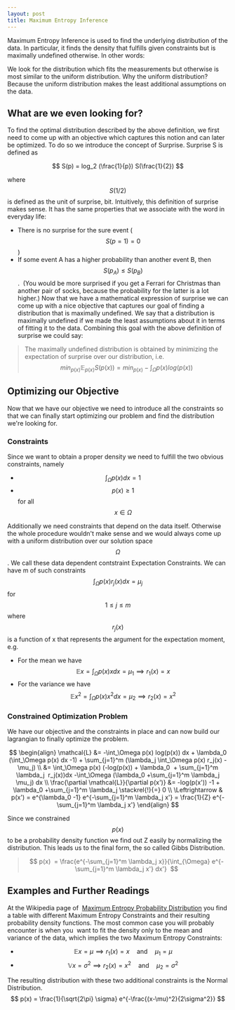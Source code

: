 ```yaml
---
layout: post
title: Maximum Entropy Inference
---
```


Maximum Entropy Inference is used to find the underlying distribution of the data. In particular, it finds the density that fulfills given constraints but is maximally undefined otherwise. In other words:

We look for the distribution which fits the measurements but otherwise is most similar to the uniform distribution.
Why the uniform distribution? Because the uniform distribution makes the least additional assumptions on the data.

## What are we even looking for?

To find the optimal distribution described by the above definition, we first need to come up with an objective which captures this notion and can later be optimized. To do so we introduce the concept of Surprise. Surprise S is defined as

$$ S(p) = log_2 (\frac{1}{p}) S(\frac{1}{2}) $$

where $$S(1/2)$$ is defined as the unit of surprise, bit. Intuitively, this definition of surprise makes sense. It has the same properties that we associate with the word in everyday life:

* There is no surprise for the sure event ($$S(p=1)=0$$)
* If some event A has a higher probability than another event B, then $$S(p_A) \leq S(p_B)$$.  (You would be more surprised if you get a Ferrari for Christmas than another pair of socks, because the probability for the latter is a lot higher.)
Now that we have a mathematical expression of surprise we can come up with a nice objective that captures our goal of finding a distribution that is maximally undefined. We say that a distribution is maximally undefined if we made the least assumptions about it in terms of fitting it to the data. Combining this goal with the above definition of surprise we could say:

>The maximally undefined distribution is obtained by minimizing the expectation of surprise over our distribution, i.e.
> $$ min_{p(x)} \mathbb{E}_{p(x)}S(p(x)) = min_{p(x)} - \int_\Omega p(x) log(p(x)) $$

## Optimizing our Objective 

Now that we have our objective we need to introduce all the constraints so that we can finally start optimizing our problem and find the distribution we're looking for.

### Constraints

Since we want to obtain a proper density we need to fulfill the two obvious constraints, namely
* $$ \int_\Omega p(x)dx = 1 $$
* $$ p(x) \geq 1 $$ for all $$ x \in \Omega $$ 

Additionally we need constraints that depend on the data itself. Otherwise the whole procedure wouldn't make sense and we would always come up with a uniform distribution over our solution space $$ \Omega  $$. We call these data dependent contstraint Expectation Constraints. We can have m of such constraints  
$$\int_\Omega p(x)r_j(x) dx = \mu_j$$ for $$1 \leq j \leq m $$ where $$ r_j(x) $$ is a function of x that represents the argument for the expectation moment, e.g.
* For the mean we have   
$$\mathbb{E}x =\int_\Omega p(x)x dx = \mu_1  \implies r_1(x) = x$$
* For the variance we have   
$$\mathbb{E}x^2 =\int_\Omega p(x)x^2 dx =  \mu_2  \implies r_2(x) = x^2$$

### Constrained Optimization Problem

We have our objective and the constraints in place and can now build our lagrangian to finally optimize the problem.

$$ \begin{align} 
\mathcal{L} &= -\int_\Omega p(x) log(p(x)) dx + \lambda_0 (\int_\Omega p(x) dx -1) + \sum_{j=1}^m (\lambda_j \int_\Omega p(x) r_j(x) - \mu_j) \\ &= \int_\Omega p(x) (-log(p(x)) + \lambda_0  + \sum_{j=1}^m \lambda_j  r_j(x))dx -\int_\Omega (\lambda_0 +\sum_{j=1}^m \lambda_j \mu_j) dx \\ \frac{\partial \mathcal{L}}{\partial p(x')} &= -log(p(x')) -1 + \lambda_0 +\sum_{j=1}^m \lambda_j \stackrel{!}{=} 0 \\ \Leftrightarrow & p(x') = e^{\lambda_0 -1} e^{-\sum_{j=1}^m \lambda_j x'} = \frac{1}{Z} e^{-\sum_{j=1}^m \lambda_j x'} 
\end{align} $$

Since we constrained $$ p(x) $$ to be a probability density function we find out Z easily by normalizing the distribution. This leads us to the final form, the so called Gibbs Distribution.

> $$ p(x)  = \frac{e^{-\sum_{j=1}^m \lambda_j x}}{\int_{\Omega} e^{-\sum_{j=1}^m \lambda_j x'} dx'}  $$

## Examples and Further Readings

At the Wikipedia page of  [Maximum Entropy Probability Distribution](https://en.wikipedia.org/wiki/Maximum_entropy_probability_distribution) you find a table with different Maximum Entropy Constraints and their resulting probability density functions. The most common case you will probably encounter is when you  want to fit the density only to the mean and variance of the data, which implies the two Maximum Entropy Constraints:

* $$\mathbb{E}x =  \mu  \implies r_1(x) = x \quad \text{and} \quad \mu_1 = \mu$$
* $$\mathbb{V}x =  \sigma^2  \implies r_2(x) = x^2 \quad \text{and} \quad \mu_2 = \sigma^2$$  

The resulting distribution with these two additional constraints is the Normal Distribution.  
$$ p(x) = \frac{1}{\sqrt{2\pi} \sigma} e^{-\frac{(x-\mu)^2}{2\sigma^2}} $$
